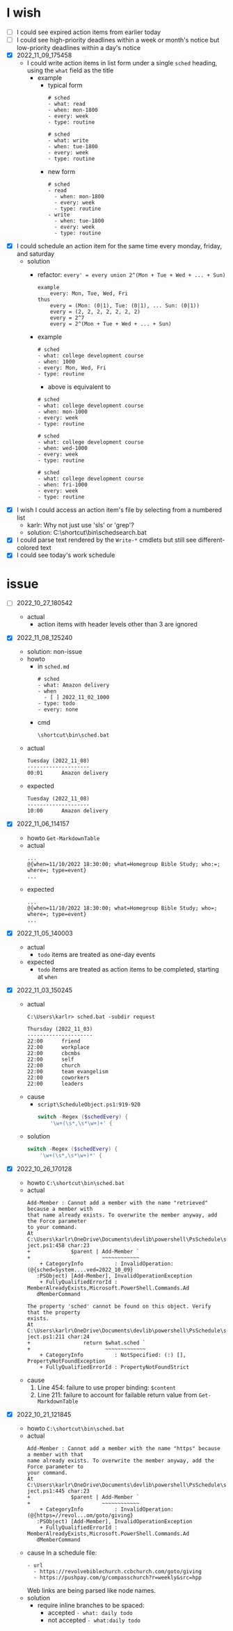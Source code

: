 # I wish
- [ ] I could see expired action items from earlier today
- [ ] I could see high-priority deadlines within a week or month's notice but low-priority deadlines within a day's notice
- [x] 2022_11_09_175458
  - I could write action items in list form under a single ``sched`` heading, using the ``what`` field as the title
    - example
      - typical form
        ```
        # sched
        - what: read
        - when: mon-1800
        - every: week
        - type: routine

        # sched
        - what: write
        - when: tue-1800
        - every: week
        - type: routine
        ```
      - new form
        ```
        # sched
        - read
          - when: mon-1800
          - every: week
          - type: routine
        - write
          - when: tue-1800
          - every: week
          - type: routine
        ```
- [x] I could schedule an action item for the same time every monday, friday, and saturday
  - solution
    - refactor: ``every' = every union 2^(Mon + Tue + Wed + ... + Sun)``
      ```
      example
          every: Mon, Tue, Wed, Fri
      thus
          every = (Mon: (0|1), Tue: (0|1), ... Sun: (0|1))
          every = (2, 2, 2, 2, 2, 2, 2)
          every = 2^7
          every = 2^(Mon + Tue + Wed + ... + Sun)
      ```
    - example

      ```
      # sched
      - what: college development course
      - when: 1000
      - every: Mon, Wed, Fri
      - type: routine
      ```
      - above is equivalent to

      ```
      # sched
      - what: college development course
      - when: mon-1000
      - every: week
      - type: routine

      # sched
      - what: college development course
      - when: wed-1000
      - every: week
      - type: routine

      # sched
      - what: college development course
      - when: fri-1000
      - every: week
      - type: routine
      ```
- [x] I wish I could access an action item's file by selecting from a numbered list
  - karlr: Why not just use 'sls' or 'grep'?
  - solution: C:\shortcut\bin\schedsearch.bat
- [x] I could parse text rendered by the ``Write-*`` cmdlets but still see different-colored text
- [x] I could see today's work schedule

# issue
- [ ] 2022_10_27_180542
  - actual
    - action items with header levels other than 3 are ignored
- [x] 2022_11_08_125240
  - solution: non-issue
  - howto
    - in ``sched.md``
      ```
      # sched
      - what: Amazon delivery
      - when
        - [ ] 2022_11_02_1000
      - type: todo
      - every: none
      ```
    - cmd
      ```
      \shortcut\bin\sched.bat
      ```
  - actual
    ```
    Tuesday (2022_11_08)
    --------------------
    00:01      Amazon delivery
    ```
  - expected
    ```
    Tuesday (2022_11_08)
    --------------------
    10:00      Amazon delivery
    ```
- [x] 2022_11_06_114157
  - howto
    ``Get-MarkdownTable``
  - actual
    ```
    ...
    @{when=11/10/2022 18:30:00; what=Homegroup Bible Study; who:=; where=; type=event}
    ...
    ```
  - expected
    ```
    ...
    @{when=11/10/2022 18:30:00; what=Homegroup Bible Study; who=; where=; type=event}
    ...
    ```
- [x] 2022_11_05_140003
  - actual
    - ``todo`` items are treated as one-day events
  - expected
    - ``todo`` items are treated as action items to be completed, starting at ``when``
- [x] 2022_11_03_150245
  - actual
    ```
    C:\Users\karlr> sched.bat -subdir request

    Thursday (2022_11_03)
    ---------------------
    22:00      friend
    22:00      workplace
    22:00      cbcmbs
    22:00      self
    22:00      church
    22:00      team evangelism
    22:00      coworkers
    22:00      leaders
    ```
  - cause
    - ``script\ScheduleObject.ps1:919-920``
      ```powershell
      switch -Regex ($schedEvery) {
          '\w+(\s*,\s*\w+)+' {
      ```
  - solution
    ```powershell
    switch -Regex ($schedEvery) {
        '\w+(\s*,\s*\w+)*' {
    ```
- [x] 2022_10_26_170128
  - howto
    ``C:\shortcut\bin\sched.bat``
  - actual
    ```
    Add-Member : Cannot add a member with the name "retrieved" because a member with
    that name already exists. To overwrite the member anyway, add the Force parameter
    to your command.
    At C:\Users\karlr\OneDrive\Documents\devlib\powershell\PsSchedule\script\ScheduleOb
    ject.ps1:458 char:23
    +             $parent | Add-Member `
    +                       ~~~~~~~~~~~~
        + CategoryInfo          : InvalidOperation: (@{sched=System....ved=2022_10_09}
       :PSObject) [Add-Member], InvalidOperationException
        + FullyQualifiedErrorId : MemberAlreadyExists,Microsoft.PowerShell.Commands.Ad
       dMemberCommand

    The property 'sched' cannot be found on this object. Verify that the property
    exists.
    At C:\Users\karlr\OneDrive\Documents\devlib\powershell\PsSchedule\script\ScheduleOb
    ject.ps1:211 char:24
    +                 return $what.sched `
    +                        ~~~~~~~~~~~~~
        + CategoryInfo          : NotSpecified: (:) [], PropertyNotFoundException
        + FullyQualifiedErrorId : PropertyNotFoundStrict
    ```
  - cause
    1. Line 454: failure to use proper binding: ``$content``
    2. Line 211: failure to account for failable return value from ``Get-MarkdownTable``

- [x] 2022_10_21_121845
  - howto
    ``C:\shortcut\bin\sched.bat``
  - actual
    ```
    Add-Member : Cannot add a member with the name "https" because a member with that
    name already exists. To overwrite the member anyway, add the Force parameter to
    your command.
    At C:\Users\karlr\OneDrive\Documents\devlib\powershell\PsSchedule\script\ScheduleOb
    ject.ps1:445 char:23
    +             $parent | Add-Member `
    +                       ~~~~~~~~~~~~
        + CategoryInfo          : InvalidOperation: (@{https=//revol...om/goto/giving}
       :PSObject) [Add-Member], InvalidOperationException
        + FullyQualifiedErrorId : MemberAlreadyExists,Microsoft.PowerShell.Commands.Ad
       dMemberCommand
    ```
  - cause
    In a schedule file:
    ```
    - url
      - https://revolvebiblechurch.ccbchurch.com/goto/giving
      - https://pushpay.com/g/compasschurch?r=weekly&src=hpp
    ```
    Web links are being parsed like node names.
  - solution
    - require inline branches to be spaced:
      - accepted
        ``- what: daily todo``
      - not accepted
        ``- what:daily todo``


